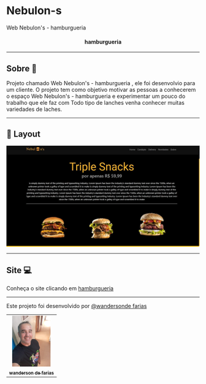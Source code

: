 # Nebulon-s
 Web Nebulon's - hamburgueria 


 

<h4 align="center">
 hamburgueria 
</h4>

<hr>

## Sobre 📖

Projeto chamado  Web Nebulon's - hamburgueria , ele foi desenvolvio para um cliente.
O projeto tem como objetivo motivar as pessoas a conhecerem o espaço  Web Nebulon's - hamburgueria  e experimentar um pouco do trabalho  que ele faz com  Todo tipo de lanches venha conhecer muitas variedades de laches.

<hr>

## 🎨 Layout

![](gif.jpg.gif)

<hr>

## Site 💻

Conheça o site clicando em <a href="https://wandersondefariasprogramador.github.io/PROJETO-ENTREVISTA/"> hamburgueria  </a>

<hr>

Este projeto foi desenvolvido  por <a href="https://github.com/wandersondefariasprogramador"> @wandersonde 
farias </a>


<table>
  <tr>
     <td align="center">
      <a href="#">
        <img src="./img/foto.jpg/" width="100px" alt="foto wanderson"/><br>
        <sub>
          <b>wanderson de farias</b>
        </sub>
        </sub>
      </a>
    </td>
    <a 

    


